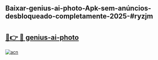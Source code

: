 ## Baixar-genius-ai-photo-Apk-sem-anúncios-desbloqueado-completamente-2025-#ryzjm

# <h2><a href="https://ainizakaria.my?title=genius-ai-photo&ref=22M">🔗👉 🔴 genius-ai-photo</a></h2>

[![acn](https://github.com/user-attachments/assets/0f9c940e-d8b0-45ae-aac7-cd30a18b3e1c)](https://ainizakaria.my?title=genius-ai-photo&ref=22M)

